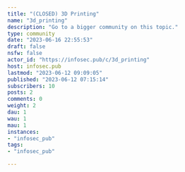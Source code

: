 ```yaml
---
title: "(CLOSED) 3D Printing" 
name: "3d_printing"
description: "Go to a bigger community on this topic."
type: community
date: "2023-06-16 22:55:53"
draft: false
nsfw: false
actor_id: "https://infosec.pub/c/3d_printing"
host: infosec.pub
lastmod: "2023-06-12 09:09:05"
published: "2023-06-12 07:15:14"
subscribers: 10
posts: 2
comments: 0
weight: 2
dau: 1
wau: 1
mau: 1
instances:
- "infosec_pub"
tags: 
- "infosec_pub"

---
```

